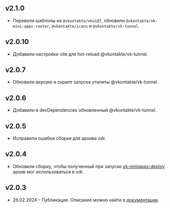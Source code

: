 ## v2.1.0

- Перевели шаблоны на `@vkontakte/vkui@7`, обновили `@vkontakte/vk-mini-apps-router`, `@vkontakte/icons` и `@vkontakte/vk-tunnel`.

## v2.0.10

- Добавили настройки vite для hot-reload @vkontakte/vk-tunnel.

## v2.0.7

- Обновили версию и скрипт запуска утилиты @vkontakte/vk-tunnel.

## v2.0.6

- Добавили в devDependencies обновленный @vkontakte/vk-tunnel.

## v2.0.5

- Исправили ошибки сборки для архива odr.

## v2.0.4

- Обновили сборку, чтобы полученный при запуске [vk-miniapps-deploy](https://github.com/VKCOM/vk-miniapps-deploy) архив мог использоваться в odr.

## v2.0.3

- 26.02.2024 - Публикация. Описание можно найти в [документации](https://dev.vk.ru/ru/mini-apps/getting-started/create-vk-mini-app).
